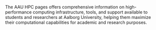 The AAU HPC pages offers comprehensive information on high-performance computing infrastructure, tools, and support available to students and researchers at Aalborg University, helping them maximize their computational capabilities for academic and research purposes.
